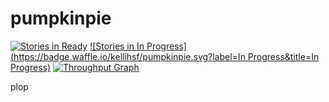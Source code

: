 # pumpkinpie
[![Stories in Ready](https://badge.waffle.io/kellihsf/pumpkinpie.svg?label=ready&title=Ready)](http://waffle.io/kellihsf/pumpkinpie)
[![Stories in In Progress](https://badge.waffle.io/kellihsf/pumpkinpie.svg?label=In Progress&title=In Progress)](http://waffle.io/kellihsf/pumpkinpie)
[![Throughput Graph](https://graphs.waffle.io/kellihsf/Test-folder-2/throughput.svg)](https://waffle.io/kellihsf/Test-folder-2/metrics)

plop
